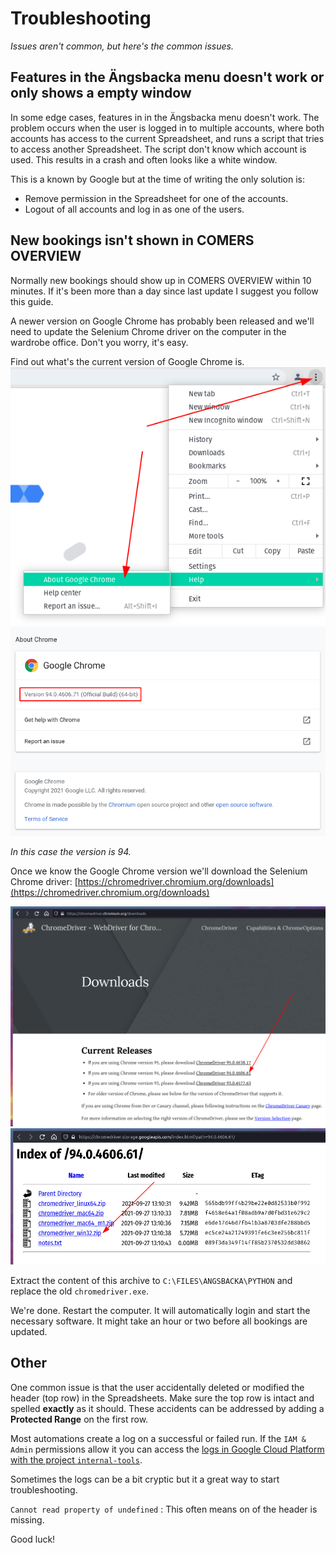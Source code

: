 # Troubleshooting
_Issues aren't common, but here's the common issues._

## Features in the Ängsbacka menu doesn't work or only shows a empty window
In some edge cases, features in in the Ängsbacka menu doesn't work.
The problem occurs when the user is logged in to multiple accounts, where both accounts has access to the current Spreadsheet, and runs a script that tries to access another Spreadsheet.
The script don't know which account is used. This results in a crash and often looks like a white window.

This is a known by Google but at the time of writing the only solution is:
* Remove permission in the Spreadsheet for one of the accounts.
* Logout of all accounts and log in as one of the users.

## New bookings isn't shown in COMERS OVERVIEW
Normally new bookings should show up in COMERS OVERVIEW within 10 minutes. If it's been more than a day since last update I suggest you follow this guide.

A newer version on Google Chrome has probably been released and we'll need to update the Selenium Chrome driver on the computer in the wardrobe office. Don't you worry, it's easy.

Find out what's the current version of Google Chrome is.
![img](images/troubleshoot-01.png)
![img](images/troubleshoot-02.png)

_In this case the version is 94._

Once we know the Google Chrome version we'll download the Selenium Chrome driver:
[https://chromedriver.chromium.org/downloads](https://chromedriver.chromium.org/downloads)

![img](images/troubleshoot-03.png)
![img](images/troubleshoot-04.png)

Extract the content of this archive to `C:\FILES\ANGSBACKA\PYTHON` and replace the old `chromedriver.exe`.

We're done. Restart the computer. It will automatically login and start the necessary software.
It might take an hour or two before all bookings are updated.

## Other
One common issue is that the user accidentally deleted or modified the header (top row) in the Spreadsheets. Make sure the top row is intact and spelled **exactly** as it should. These accidents can be addressed by adding a **Protected Range** on the first row.

Most automations create a log on a successful or failed run. 
If the `IAM & Admin` permissions allow it you can access the [logs in Google Cloud Platform with the project `internal-tools`](https://console.cloud.google.com/logs/viewer?project=internal-tools-250408&organizationId=500938257644&minLogLevel=0&expandAll=false&timestamp=2021-10-12T07:37:40.013000000Z&customFacets=&limitCustomFacetWidth=false&interval=PT1H&resource=app_script_function&dateRangeUnbound=both&scrollTimestamp=2021-10-12T07:09:46.652000000Z).

Sometimes the logs can be a bit cryptic but it a great way to start troubleshooting.

`Cannot read property of undefined`
: This often means on of the header is missing.

Good luck!
